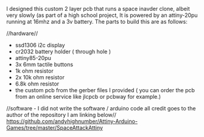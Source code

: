 I designed this custom 2 layer pcb that runs a space inavder clone, albeit very slowly (as part of a high school project, It is powered by an attiny-20pu running at 16mhz and a 3v battery. The parts to build this are as follows:

//hardware//
- ssd1306 i2c display
- cr2032 battery holder ( through hole )
- attiny85-20pu
- 3x 6mm tactile buttons
- 1k ohm resistor
- 2x 10k ohm resistor
- 6.8k ohm resistor
- the custom pcb from the gerber files I provided ( you can order the pcb from an online service like jlcpcb or pcbway for example.)

//software - I did not write the software / arduino code all credit goes to the author of the repository I am linking below//
https://github.com/andyhighnumber/Attiny-Arduino-Games/tree/master/SpaceAttackAttiny
